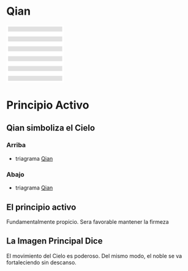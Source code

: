 # Qian

![qian](../../../assets/hexagrams/white/01.png)

# Principio Activo

## Qian simboliza el Cielo

### Arriba

- triagrama [Qian](./triagramas/qian.md)

### Abajo

- triagrama [Qian](./triagramas/qian.md)

## El principio activo

Fundamentalmente propicio. Sera favorable mantener la firmeza

## La Imagen Principal Dice

El movimiento del Cielo es poderoso. Del mismo modo, el noble se va 
fortaleciendo sin descanso.
